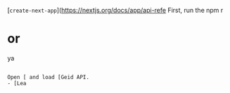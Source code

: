  [`create-next-app`](https://nextjs.org/docs/app/api-refe
First, run the 
npm r
# or
ya
```

Open [ and load [Geid API.
- [Lea
